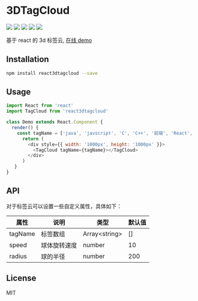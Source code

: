 
# 3DTagCloud

![](https://img.shields.io/badge/npm-0.12-orange.svg) ![](https://img.shields.io/github/issues/crazylxr/3dtagcloudforeact.svg) ![](https://img.shields.io/github/forks/crazylxr/3dtagcloudforeact.svg) ![](https://img.shields.io/github/stars/crazylxr/3dtagcloudforeact.svg) ![](https://img.shields.io/github/license/crazylxr/3dtagcloudforeact.svg)

基于 react 的 3d 标签云, [在线 demo](https://crazylxr.github.io/3d-tag-cloud-for-react/)

## Installation

```bash
npm install react3dtagcloud --save
```

## Usage

```javascript
import React from 'react'
import TagCloud from 'react3dtagcloud'

class Demo extends React.Component {
  render() {
    const tagName = ['java', 'javscript', 'C', 'C++', '前端', 'React', 'Vue', 'redux', '写作', '程序员', '编程']
	  return (
		<div style={{ width: '1000px', height: '1000px' }}>
		  <TagCloud tagName={tagName}></TagCloud>
		</div>
	  )
   }
}
```

## API
对于标签云可以设置一些自定义属性，具体如下：

| 属性 | 说明 | 类型 | 默认值
| --- | --- | --- | -- |
| tagName | 标签数组 | Array&lt;string&gt;| []
| speed | 球体旋转速度 | number | 10
| radius | 球的半径 | number | 200 |

## License
MIT
